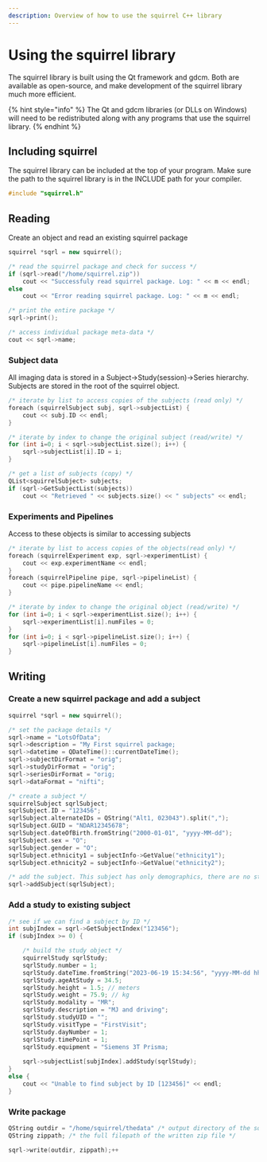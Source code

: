 ```yaml
---
description: Overview of how to use the squirrel C++ library
---
```


# Using the squirrel library

The squirrel library is built using the Qt framework and gdcm. Both are available as open-source, and make development of the squirrel library much more efficient.

{% hint style="info" %}
The Qt and gdcm libraries (or DLLs on Windows) will need to be redistributed along with any programs that use the squirrel library.
{% endhint %}

## Including squirrel

The squirrel library can be included at the top of your program. Make sure the path to the squirrel library is in the INCLUDE path for your compiler.

```cpp
#include "squirrel.h"
```

## Reading

Create an object and read an existing squirrel package

```cpp
squirrel *sqrl = new squirrel();

/* read the squirrel package and check for success */
if (sqrl->read("/home/squirrel.zip"))
    cout << "Successfuly read squirrel package. Log: " << m << endl;
else
    cout << "Error reading squirrel package. Log: " << m << endl;

/* print the entire package */
sqrl->print();

/* access individual package meta-data */
cout << sqrl->name;
```

### Subject data

All imaging data is stored in a Subject->Study(session)->Series hierarchy. Subjects are stored in the root of the squirrel object.

```cpp
/* iterate by list to access copies of the subjects (read only) */
foreach (squirrelSubject subj, sqrl->subjectList) {
    cout << subj.ID << endl;
}

/* iterate by index to change the original subject (read/write) */
for (int i=0; i < sqrl->subjectList.size(); i++) {
    sqrl->subjectList[i].ID = i;
}

/* get a list of subjects (copy) */
QList<squirrelSubject> subjects;
if (sqrl->GetSubjectList(subjects))
    cout << "Retrieved " << subjects.size() << " subjects" << endl;
```

### Experiments and Pipelines

Access to these objects is similar to accessing subjects

```cpp
/* iterate by list to access copies of the objects(read only) */
foreach (squirrelExperiment exp, sqrl->experimentList) {
    cout << exp.experimentName << endl;
}
foreach (squirrelPipeline pipe, sqrl->pipelineList) {
    cout << pipe.pipelineName << endl;
}

/* iterate by index to change the original object (read/write) */
for (int i=0; i < sqrl->experimentList.size(); i++) {
    sqrl->experimentList[i].numFiles = 0;
}
for (int i=0; i < sqrl->pipelineList.size(); i++) {
    sqrl->pipelineList[i].numFiles = 0;
}
```

## Writing

### Create a new squirrel package and add a subject

```cpp
squirrel *sqrl = new squirrel();

/* set the package details */
sqrl->name = "LotsOfData";
sqrl->description = "My First squirrel package;
sqrl->datetime = QDateTime()::currentDateTime();
sqrl->subjectDirFormat = "orig";
sqrl->studyDirFormat = "orig";
sqrl->seriesDirFormat = "orig;
sqrl->dataFormat = "nifti";

/* create a subject */
squirrelSubject sqrlSubject;
sqrlSubject.ID = "123456";
sqrlSubject.alternateIDs = QString("Alt1, 023043").split(",");
sqrlSubject.GUID = "NDAR12345678";
sqrlSubject.dateOfBirth.fromString("2000-01-01", "yyyy-MM-dd");
sqrlSubject.sex = "O";
sqrlSubject.gender = "O";
sqrlSubject.ethnicity1 = subjectInfo->GetValue("ethnicity1");
sqrlSubject.ethnicity2 = subjectInfo->GetValue("ethnicity2");

/* add the subject. This subject has only demographics, there are no studies or  */
sqrl->addSubject(sqrlSubject);
```

### Add a study to existing subject

```cpp
/* see if we can find a subject by ID */
int subjIndex = sqrl->GetSubjectIndex("123456");
if (subjIndex >= 0) {

    /* build the study object */
    squirrelStudy sqrlStudy;
    sqrlStudy.number = 1;
    sqrlStudy.dateTime.fromString("2023-06-19 15:34:56", "yyyy-MM-dd hh:mm:ss");
    sqrlStudy.ageAtStudy = 34.5;
    sqrlStudy.height = 1.5; // meters
    sqrlStudy.weight = 75.9; // kg
    sqrlStudy.modality = "MR";
    sqrlStudy.description = "MJ and driving";
    sqrlStudy.studyUID = "";
    sqrlStudy.visitType = "FirstVisit";
    sqrlStudy.dayNumber = 1;
    sqrlStudy.timePoint = 1;
    sqrlStudy.equipment = "Siemens 3T Prisma;
    
    sqrl->subjectList[subjIndex].addStudy(sqrlStudy);
}
else {
    cout << "Unable to find subject by ID [123456]" << endl;
}
```

### Write package

```cpp
QString outdir = "/home/squirrel/thedata" /* output directory of the squirrel package */
QString zippath; /* the full filepath of the written zip file */

sqrl->write(outdir, zippath);++
```

